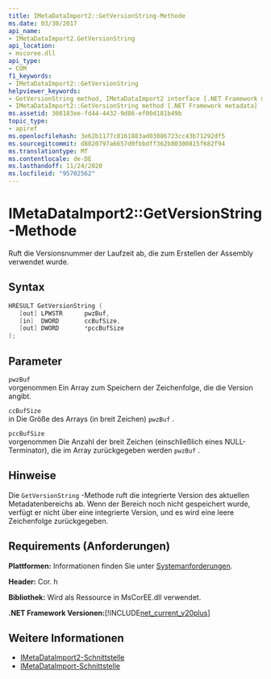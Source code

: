 ```yaml
---
title: IMetaDataImport2::GetVersionString-Methode
ms.date: 03/30/2017
api_name:
- IMetaDataImport2.GetVersionString
api_location:
- mscoree.dll
api_type:
- COM
f1_keywords:
- IMetaDataImport2::GetVersionString
helpviewer_keywords:
- GetVersionString method, IMetaDataImport2 interface [.NET Framework metadata]
- IMetaDataImport2::GetVersionString method [.NET Framework metadata]
ms.assetid: 308183ee-fd44-4432-9d86-ef00d181b49b
topic_type:
- apiref
ms.openlocfilehash: 3e62b1177c0161883ad03086723cc43b71292df5
ms.sourcegitcommit: d8020797a6657d0fbbdff362b80300815f682f94
ms.translationtype: MT
ms.contentlocale: de-DE
ms.lasthandoff: 11/24/2020
ms.locfileid: "95702562"
---
```

# <a name="imetadataimport2getversionstring-method"></a>IMetaDataImport2::GetVersionString-Methode

Ruft die Versionsnummer der Laufzeit ab, die zum Erstellen der Assembly verwendet wurde.  
  
## <a name="syntax"></a>Syntax  
  
```cpp  
HRESULT GetVersionString (  
   [out] LPWSTR      pwzBuf,  
   [in]  DWORD       ccBufSize,  
   [out] DWORD       *pccBufSize  
);  
```  
  
## <a name="parameters"></a>Parameter  

 `pwzBuf`  
 vorgenommen Ein Array zum Speichern der Zeichenfolge, die die Version angibt.  
  
 `ccBufSize`  
 in Die Größe des Arrays (in breit Zeichen) `pwzBuf` .  
  
 `pccBufSize`  
 vorgenommen Die Anzahl der breit Zeichen (einschließlich eines NULL-Terminator), die im Array zurückgegeben werden `pwzBuf` .  
  
## <a name="remarks"></a>Hinweise  

 Die `GetVersionString` -Methode ruft die integrierte Version des aktuellen Metadatenbereichs ab. Wenn der Bereich noch nicht gespeichert wurde, verfügt er nicht über eine integrierte Version, und es wird eine leere Zeichenfolge zurückgegeben.  
  
## <a name="requirements"></a>Requirements (Anforderungen)  

 **Plattformen:** Informationen finden Sie unter [Systemanforderungen](../../get-started/system-requirements.md).  
  
 **Header:** Cor. h  
  
 **Bibliothek:** Wird als Ressource in MsCorEE.dll verwendet.  
  
 **.NET Framework Versionen:**[!INCLUDE[net_current_v20plus](../../../../includes/net-current-v20plus-md.md)]  
  
## <a name="see-also"></a>Weitere Informationen

- [IMetaDataImport2-Schnittstelle](imetadataimport2-interface.md)
- [IMetaDataImport-Schnittstelle](imetadataimport-interface.md)
